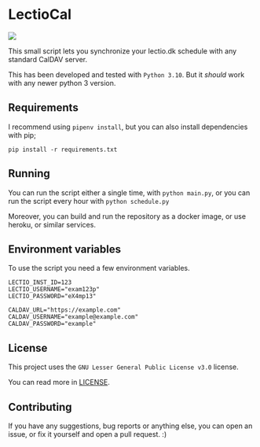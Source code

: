# LectioCal

![](https://img.shields.io/github/license/dnorhoj/LectioCal)

This small script lets you synchronize your lectio.dk schedule with any standard CalDAV server.

This has been developed and tested with `Python 3.10`. But it *should* work with any newer python 3 version.

## Requirements

I recommend using `pipenv install`, but you can also install dependencies with pip;

    pip install -r requirements.txt

## Running

You can run the script either a single time, with `python main.py`, or you can run the script every hour with `python schedule.py`

Moreover, you can build and run the repository as a docker image, or use heroku, or similar services.

## Environment variables

To use the script you need a few environment variables.

```
LECTIO_INST_ID=123
LECTIO_USERNAME="exam123p"
LECTIO_PASSWORD="eX4mp13"

CALDAV_URL="https://example.com"
CALDAV_USERNAME="example@example.com"
CALDAV_PASSWORD="example"
```

## License

This project uses the `GNU Lesser General Public License v3.0` license.

You can read more in [LICENSE](./LICENSE).

## Contributing

If you have any suggestions, bug reports or anything else, you can open an issue,
or fix it yourself and open a pull request. :)